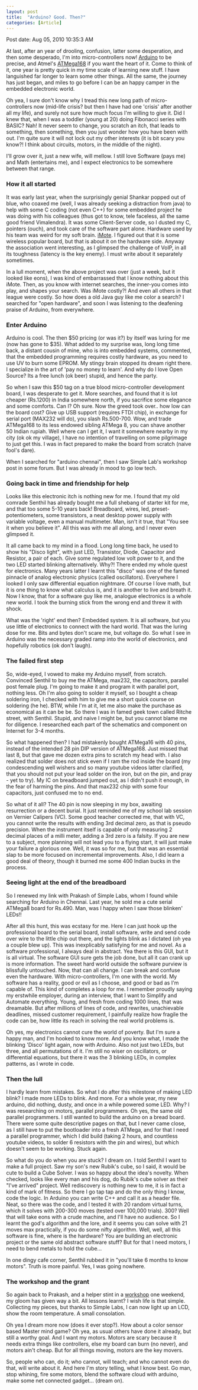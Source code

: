 ```yaml
---
layout: post
title:  "Arduino? Good. Then?"
categories: [Article]
---
```


Post date: Aug 05, 2010 10:35:3 AM

At last, after an year of drooling, confusion, latter some desperation, and then some desperado, I'm into micro-controllers now! [Arduino](https://www.arduino.cc/) to be precise, and Atmel's [ATMega168](https://goog_1082880848) if you want the heart of it. Come to think of it, one year is pretty quick in my time scale of learning new stuff. I have languished far longer to learn some other things. All the same, the journey has just began, and miles to go before I can be an happy camper in the embedded electronic world.

Oh yea, I sure don't know why I tread this new long path of micro-controllers now (mid-life crisis? but then I have had one 'crisis' after another all my life), and surely not sure how much focus I'm willing to give it. Did I knew that, when I was a toddler (young at 20) doing Fibonacci series with BASIC? Nah! It never seem to change, you scratch an itch, that leads to something, then something, then you just wonder how you have been with out. I'm quite sure it will not lock out my other interests (it is bit scary you know?! I think about circuits, motors, in the middle of the night).

I'll grow over it, just a new wife, will mellow. I still love Software (pays me) and Math (entertains me), and I expect electronics to be somewhere between that range.

### How it all started

It was early last year, when the surprisingly genial Shankar popped out of blue, who coaxed me (well, I was already seeking a distraction from java) to help with some C coding (not even C++) for some embedded project he was doing with his colleagues (thus got to know, tele faceless, all the same good friend Vimalendra). It was some Client-Server code, so I dusted my C, pointers (ouch), and took care of the software part alone. Hardware used by his team was weird for my soft brain. [iMote](https://embedded.seattle.intel-research.net/wiki/index.php?title=Intel_Mote_2). I figured out that it is some wireless popular board, but that is about it on the hardware side. Anyway the association went interesting, as I glimpsed the challenge of VoIP, in all its toughness (latency is the key enemy). I must write about it separately sometimes.

In a lull moment, when the above project was over (just a week, but it looked like eons), I was kind of embarrassed that I know nothing about this iMote. Then, as you know with internet searches, the inner-you comes into play, and shapes your search. Was iMote costly?! And even all others in that league were costly. So how does a old Java guy like me color a search? I searched for "open hardware", and soon I was listening to the deafening praise of Arduino, from everywhere.

### Enter Arduino

Arduino is cool. The then $50 pricing (or was it?) by itself was luring for me (now has gone to $35). What added to my surprise was, long long time back, a distant cousin of mine, who is into embedded systems, commented, that the embedded programming requires costly hardware, as you need to use UV to burn some EPROM. My stingy brain stopped its dream right there. I specialize in the art of 'pay no money to learn'. And why do I love Open Source? Its a free lunch (ok beer) stupid, and hence the party.

So when I saw this $50 tag on a true blood micro-controller development board, I was desperate to get it. More searches, and found that it is lot cheaper (Rs.1200) in India somewhere north, if you sacrifice some elegance and some comforts. Can I? Oh sure. Now the greed took over.. how low can the board cost? Give up USB support (requires FTDI chip), in exchange for serial port (MAX232 will do), you slash Rs.500-700. Wow, and trade ATMega168 to its less endowed sibling ATMega 8, you can shave another 50 Indian rupiah. Well where can I get it, I want it somewhere nearby in my city (ok ok my village), I have no intention of travelling on some pilgrimage to just get this. I was in fact prepared to make the board from scratch (naive fool's dare).

When I searched for "arduino chennai", then I saw Simple Lab's workshop post in some forum. But I was already in mood to go low tech.

### Going back in time and friendship for help

Looks like this electronic itch is nothing new for me. I found that my old comrade Senthil has already bought me a full shebang of starter kit for me, and that too some 5-10 years back! Breadboard, wires, led, preset-potentiometers, some transistors, a neat desktop power supply with variable voltage, even a manual multimeter. Man, isn't it true, that "You see it when you believe it". All this was with me all along, and I never even glimpsed it.

It all came back to my mind in a flood. Long long time back, he used to show his "Disco light", with just LED, Transistor, Diode, Capacitor and Resistor, a pair of each. Give some regulated low volt power to it, and the two LED started blinking alternatively. Why?! There ended my whole quest for electronics. Many years latter I learnt this "disco" was one of the famed pinnacle of analog electronic physics (called oscillators). Everywhere I looked I only saw differential equation nightmare. Of course I love math, but it is one thing to know what calculus is, and it is another to live and breath it. Now I know, that for a software guy like me, analogue electronics is a whole new world. I took the burning stick from the wrong end and threw it with shock.

What was the 'right' end then? Embedded system. It is all software, but you use little of electronics to connect with the hard world. That was the luring dose for me. Bits and bytes don't scare me, but voltage do. So what I see in Arduino was the necessary graded ramp into the world of electronics, and hopefully robotics (ok don't laugh).

### The failed first step

So, wide-eyed, I vowed to make my Arduino myself, from scratch. Convinced Senthil to buy me the ATMega, max232, the capacitors, parallel post female plug. I'm going to make it and program it with parallel port, nothing less. Oh I'm also going to solder it myself, so I bought a cheap soldering iron, I checked with him to give me a short quick course on soldering (he he). BTW, while I'm at it, let me also make the purchase as economical as it can be be. So there I was in famed geek town called Ritche street, with Senthil. Stupid, and naive I might be, but you cannot blame me for diligence. I researched each part of the schematics and component on Internet for 3-4 months.

So what happened then? I had mistakenly bought ATMega16 with 40 pins, instead of the intended 28 pin DIP version of ATMega168. Just missed that last 8, but that gave me dozen extra pins to scratch my head with. I also realized that solder does not stick even if I ram the rod inside the board (my condescending well wishers and so many youtube videos latter clarified, that you should not put your lead solder on the iron, but on the pin, and pray - yet to try). My IC on breadboard jumped out, as I didn't push it enough, in the fear of harming the pins. And that max232 chip with some four capacitors, just confused me to no end.

So what of it all? The 40 pin is now sleeping in my box, awaiting resurrection or a decent burial. It just reminded me of my school lab session on Vernier Calipers (VC). Some good teacher corrected me, that with VC, you cannot write the results with ending 3rd decimal zero, as that is pseudo precision. When the instrument itself is capable of only measuring 2 decimal places of a milli meter, adding a 3rd zero is a falsity. If you are new to a subject, more planning will not lead you to a flying start, it will just make your failure a glorious one. Well, it was so for me, but that was an essential slap to be more focused on incremental improvements. Also, I did learn a good deal of theory, though it burned me some 400 Indian bucks in the process.

### Seeing light at the end of the breadboard

So I renewed my link with Prakash of Simple Labs, whom I found while searching for Arduino in Chennai. Last year, he sold me a cute serial ATMega8 board for Rs.490. Man, was I happy when I saw those blinken' LEDs!!

After all this hunt, this was ecstasy for me. Here I can just hook up the professional board to the serial board, install software, write and send code over wire to the little chip out there, and the lights blink as I dictated (oh yea a couple blew up). This was inexplicably satisfying for me and novel. As a software professional, I always deal in abstract. Yea there is this GUI, but it is all virtual. The software GUI sure gets the job done, but all it can crank up is more information. The sweet hard world outside the software purview is blissfully untouched. Now, that can all change. I can break and confuse even the hardware. With micro-controllers, I'm one with the world. My software has a reality, good or evil as I choose, and good or bad as I'm capable of. This kind of completes a loop for me. I remember proudly saying my erstwhile employer, during an interview, that I want to Simplify and Automate everything. Young, and fresh from coding 1000 lines, that was dreamable. But after millions of lines of code, and rewrites, unachievable deadlines, missed customer requirement, I painfully realize how fragile the code can be, how little its reach in solving the real world problems is.

Oh yes, my electronics cannot cure the world of poverty. But I'm sure a happy man, and I'm hooked to know more. And you know what, I made the blinking 'Disco' light again, now with Arduino. Also not just two LEDs, but three, and all permutations of it. I'm still no wiser on oscillators, or differential equations, but there it was the 3 blinking LEDs, in complex patterns, as I wrote in code.

### Then the lull

I hardly learn from mistakes. So what I do after this milestone of making LED blink? I made more LEDs to blink. And more. For a whole year, my new arduino, did nothing, dusty, and once in a while powered some LED. Why? I was researching on motors, parallel programmers. Oh yes, the same old parallel programmers. I still wanted to build the arduino on a bread board. There were some quite descriptive pages on that, but I never came close, as I still have to put the bootloader into a fresh ATMega, and for that I need a parallel programmer, which I did build (taking 2 hours, and countless youtube videos, to solder 6 resistors with the pin and wires), but which doesn't seem to be working. Stuck again.

So what do you do when you are stuck? I dream on. I told Senthil I want to make a full project. Saw my son's new Rubik's cube, so I said, it would be cute to build a Cube Solver. I was so happy about the idea's novelty. When checked, looks like every man and his dog, do Rubik's cube solver as their "I've arrived" project. Well rediscovery is nothing new to me, it is in fact a kind of mark of fitness. So there I go tap tap and do the only thing I know, code the logic. In Arduino you can write C++ and call it as a header file. Neat, so there was the code, and I tested it with 20 random virtual turns, which it solves with 200-300 moves (tested over 100,000 trials). 300? Well that will take eons with a crude machine, and I'll have no audience. So I learnt the god's algorithm and the lore, and it seems you can solve with 21 moves max practically, if you do some nifty algorithm. Well, well, all this software is fine, where is the hardware? You are building an electronic project or the same old abstract software stuff? But for that I need motors, I need to bend metals to hold the cube...

In one dingy cafe corner, Senthil rubbed it in "you'll take 6 months to know motors". Truth is more painful. Yes, I was going nowhere.

### The workshop and the grant

So again back to Prakash, and a helper stint in a [workshop](https://www.simplelabs.co.in/drupal/embedx) one weekend, my gloom has given way a bit. All lessons learnt? I wish life is that simple. Collecting my pieces, but thanks to Simple Labs, I can now light up an LCD, show the room temperature. A small consolation.

Oh yea I dream more now (does it ever stop?). How about a color sensor based Master mind game? Oh yea, as usual others have done it already, but still a worthy goal. And I want my motors. Motors are scary because it needs extra things like controllers, else my board can burn (no never), and motors ain't cheap. But for all things moving, motors are the key movers.

So, people who can, do it; who cannot, will teach; and who cannot even do that, will write about it. And here I'm story telling, what I know best. Go man, stop whining, fire some motors, blend the software cloud with arduino, make some net connected gadget... (dream on).

